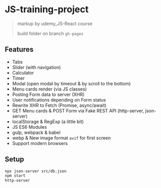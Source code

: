 # JS-training-project

> markup by udemy_JS-React course
> 
> build folder on branch `gh-pages`

## Features

- Tabs
- Slider (with navigation)
- Calculator
- Timer
- Modal (open modal by timeout & by scroll to the bottom)
- Menu cards render (via JS classes)
- Posting Form data to server (XHR)
- User notifications depending on Form status
- Rewrite XHR to Fetch (Promise, async/await)
- GET Menu cards & POST Form via Fake REST API (http-server, json-server)
- localStorage & RegExp (a little bit)
- JS ES6 Modules
- gulp, webpack & babel
- webp & New image format `avif` for first screen
- Support modern browsers

## Setup

```bash
npx json-server src/db.json
npm start
http-server
```
